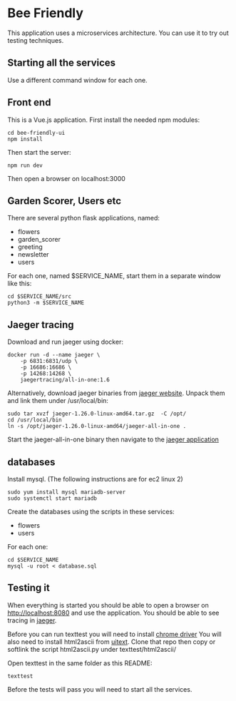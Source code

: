 Bee Friendly
=============

This application uses a microservices architecture. You can use it to try out testing techniques.

Starting all the services
-------------------------

Use a different command window for each one. 

## Front end

This is a Vue.js application. First install the needed npm modules:

	cd bee-friendly-ui
	npm install 
	
Then start the server:

	npm run dev

Then open a browser on localhost:3000
	

## Garden Scorer, Users etc

There are several python flask applications, named:

- flowers
- garden_scorer
- greeting
- newsletter
- users

For each one, named $SERVICE_NAME, start them in a separate window like this:

	cd $SERVICE_NAME/src
	python3 -m $SERVICE_NAME

## Jaeger tracing

Download and run jaeger using docker:

	docker run -d --name jaeger \
	    -p 6831:6831/udp \
    	-p 16686:16686 \
    	-p 14268:14268 \
    	jaegertracing/all-in-one:1.6

Alternatively, download jaeger binaries from [jaeger website](https://www.jaegertracing.io/download/). Unpack them and
link them under /usr/local/bin:

    sudo tar xvzf jaeger-1.26.0-linux-amd64.tar.gz  -C /opt/
    cd /usr/local/bin
    ln -s /opt/jaeger-1.26.0-linux-amd64/jaeger-all-in-one .
    
Start the jaeger-all-in-one binary then navigate to the [jaeger application](http://localhost:16686/) 

## databases

Install mysql. (The following instructions are for ec2 linux 2)

    sudo yum install mysql mariadb-server
    sudo systemctl start mariadb

Create the databases using the scripts in these services:

- flowers
- users

For each one:

    cd $SERVICE_NAME
    mysql -u root < database.sql
    

## Testing it

When everything is started you should be able to open a browser on [http://localhost:8080](http://localhost:8080) and use the application. 
You should be able to see tracing in [jaeger](http://localhost:16686/).

Before you can run texttest you will need to install [chrome driver](https://sites.google.com/chromium.org/driver/)
You will also need to install html2ascii from [uitext](https://github.com/texttest/uitext). Clone that repo then 
copy or softlink the script html2ascii.py under texttest/html2ascii/

Open texttest in the same folder as this README:

    texttest
    
Before the tests will pass you will need to start all the services.


